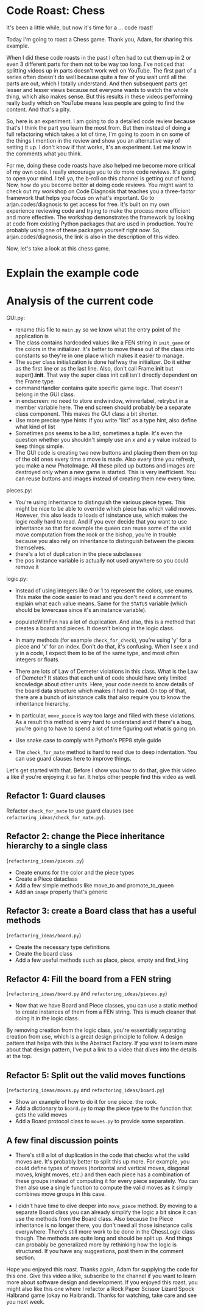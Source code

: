 # Code Roast: Chess

It's been a little while, but now it's time for a ... code roast!

Today I'm going to roast a Chess game. Thank you, Adam, for sharing this example.

When I did these code roasts in the past I often had to cut them up in 2 or even 3 different parts for them not to be way too long. I've noticed that splitting videos up in parts doesn't work well on YouTube. The first part of a series often doesn't do well because quite a few of you wait until all the parts are out, which I totally understand. And then subsequent parts get lesser and lesser views because not everyone wants to watch the whole thing, which also makes sense. But this results in these videos performing really badly which on YouTube means less people are going to find the content. And that's a pity.

So, here is an experiment. I am going to do a detailed code review because that's I think the part you learn the most from. But then instead of doing a full refactoring which takes a lot of time, I'm going to zoom in on some of the things I mention in the review and show you an alternative way of setting it up. I don't know if that works, it's an experiment. Let me know in the comments what you think.

For me, doing these code roasts have also helped me become more critical of my own code. I really encourage you to do more code reviews. It's going to open your mind. I tell ya, the b-roll on this channel is getting out of hand. Now, how do you become better at doing code reviews. You might want to check out my workshop on Code Diagnosis that teaches you a three-factor framework that helps you focus on what's important. Go to arjan.codes/diagnosis to get access for free. It's built on my own experience reviewing code and trying to make the process more efficient and more effective. The workshop demonstrates the framework by looking at code from existing Python packages that are used in production. You're probably using one of these packages yourself right now. So, arjan.codes/diagnosis, the link is also in the description of this video.

Now, let's take a look at this chess game.

# Explain the example code

# Analysis of the current code

GUI.py:

- rename this file to `main.py` so we know what the entry point of the application is
- The class contains hardcoded values like a FEN string in `init_game` or the colors in the initializer. It's better to move these out of the class into constants so they're in one place which makes it easier to manage.
- The super class initialization is done halfway the initializer. Do it either as the first line or as the last line. Also, don't call Frame.**init** but super().**init**. That way the super class init call isn't directly dependent on the Frame type.
- commandHandler contains quite specific game logic. That doesn't belong in the GUI class.
- in endscreen: no need to store endwindow, winnerlabel, retrybut in a member variable here. The end screen should probably be a separate class component. This makes the GUI class a bit shorter.
- Use more precise type hints: if you write "list" as a type hint, also define what kind of list
- Sometimes pos seems to be a list, sometimes a tuple. It's even the question whether you shouldn't simply use an x and a y value instead to keep things simple.
- The GUI code is creating two new buttons and placing them them on top of the old ones every time a move is made. Also every time you refresh, you make a new PhotoImage. All these piled up buttons and images are destroyed only when a new game is started. This is very inefficient. You can reuse buttons and images instead of creating them new every time.

pieces.py:

- You're using inheritance to distinguish the various piece types. This might be nice to be able to override which piece has which valid moves. However, this also leads to loads of isinstance use, which makes the logic really hard to read. And if you ever decide that you want to use inheritance so that for example the queen can reuse some of the valid move computation from the rook or the bishop, you're in trouble because you also rely on inheritance to distinguish between the pieces themselves.
- there's a lot of duplication in the piece subclasses
- the pos instance variable is actually not used anywhere so you could remove it

logic.py:

- Instead of using integers like 0 or 1 to represent the colors, use enums. This make the code easier to read and you don't need a comment to explain what each value means. Same for the `STATUS` variable (which should be lowercase since it's an instance variable).
- populateWithFen has a lot of duplication. And also, this is a method that creates a board and pieces. It doesn't belong in the logic class.
- In many methods (for example `check_for_check`), you're using 'y' for a piece and 'x' for an index. Don't do that, it's confusing. When I see x and y in a code, I expect them to be of the same type, and most often integers or floats.

- There are lots of Law of Demeter violations in this class. What is the Law of Demeter? It states that each unit of code should have only limited knowledge about other units. Here, your code needs to know details of the board data structure which makes it hard to read. On top of that, there are a bunch of isinstance calls that also require you to know the inheritance hierarchy.
- In particular, `move_piece` is way too large and filled with these violations. As a result this method is very hard to understand and if there's a bug, you're going to have to spend a lot of time figuring out what is going on.
- Use snake case to comply with Python's PEP8 style guide
- The `check_for_mate` method is hard to read due to deep indentation. You can use guard clauses here to improve things.

Let's get started with that. Before I show you how to do that, give this video a like if you're enjoying it so far. It helps other people find this video as well.

## Refactor 1: Guard clauses

Refactor `check_for_mate` to use guard clauses (see `refactoring_ideas/check_for_mate.py`).

## Refactor 2: change the Piece inheritance hierarchy to a single class

(`refactoring_ideas/pieces.py`)

- Create enums for the color and the piece types
- Create a Piece dataclass
- Add a few simple methods like move_to and promote_to_queen
- Add an `image` property that's generic

## Refactor 3: create a Board class that has a useful methods

(`refactoring_ideas/board.py`)

- Create the necessary type definitions
- Create the board class
- Add a few useful methods such as place, piece, empty and find_king

## Refactor 4: Fill the board from a FEN string

(`refactoring_ideas/board.py` and `refactoring_ideas/pieces.py`)

- Now that we have Board and Piece classes, you can use a static method to create instances of them from a FEN string. This is much cleaner that doing it in the logic class.

By removing creation from the logic class, you're essentially separating creation from use, which is a great design principle to follow. A design pattern that helps with this is the Abstract Factory. If you want to learn more about that design pattern, I've put a link to a video that dives into the details at the top.

## Refactor 5: Split out the valid moves functions

(`refactoring_ideas/moves.py` and `refactoring_ideas/board.py`)

- Show an example of how to do it for one piece: the rook.
- Add a dictionary to `board.py` to map the piece type to the function that gets the valid moves
- Add a Board protocol class to `moves.py` to provide some separation.

## A few final discussion points

- There's still a lot of duplication in the code that checks what the valid moves are. It's probably better to split this up more. For example, you could define types of moves (horizontal and vertical moves, diagonal moves, knight moves, etc.) and then each piece has a combination of these groups instead of computing it for every piece separately. You can then also use a single function to compute the valid moves as it simply combines move groups in this case.

- I didn't have time to dive deeper into `move_piece` method. By moving to a separate Board class you can already simplify the logic a bit since it can use the methods from the Board class. Also because the Piece inheritance is no longer there, you don't need all those isinstance calls everywhere. There's still more work to be done in the ChessLogic class though. The methods are quite long and should be split up. And things can probably be generalized more by rethinking how the logic is structured. If you have any suggestions, post them in the comment section.

Hope you enjoyed this roast. Thanks again, Adam for supplying the code for this one. Give this video a like, subscribe to the channel if you want to learn more about software design and development. If you enjoyed this roast, you might also like this one where I refactor a Rock Paper Scissor Lizard Spock Halbrand game (okay no Halbrand). Thanks for watching, take care and see you next week.
